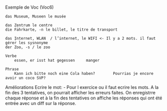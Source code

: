 Exemple de Voc (Voc6)

    das Museum, Museen le musée

    das Zẹntrum le centre
    die Fahrkarte, -n le billet, le titre de transport

    das Ịnternet, WLAN 	/ l’internet, le WIFI <- Il y a 2 mots. il faut gérer les sysnonyme
    der Zoo, -s / le zoo 

    Verbe
        essen, er isst hat gegessen		manger

    Phrase
        Kann ich bitte noch eine Cola haben?		Pourrias je encore avoir un coco SVP?

Améliorations
    Ecrire le mot:
    - Pour l exercice ou il faut ecrire les mots. A la fin des 3 tentatives, on pourrait afficher les erreurs faites.  On  enregistrre chaque réponse et à la fin des tentatives on affiche les réponses qui ont été entrée avec un diff sur la réponse. 